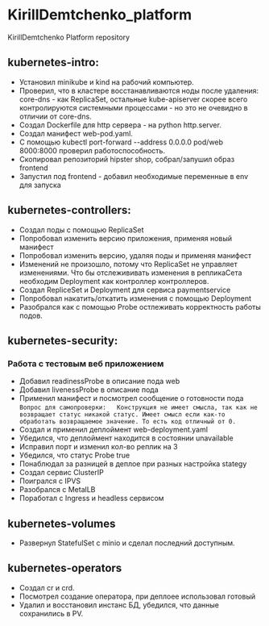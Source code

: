 # KirillDemtchenko_platform
KirillDemtchenko Platform repository

## kubernetes-intro:
* Установил minikube и kind на рабочий компьютер.
* Проверил, что в кластере восстанавливаются ноды после удаления: core-dns - как ReplicaSet, остальные kube-apiserver скорее всего контролируются системными процессами - но это не очевидно в отличии от core-dns.
* Создал Dockerfile для http сервера - на python http.server.
* Создал манифест web-pod.yaml.
* С помощью kubectl port-forward --address 0.0.0.0 pod/web 8000:8000 проверил работоспособность.
* Скопировал репозиторий hipster shop, собрал/запушил образ frontend
* Запустил под frontend - добавил необходимые переменные в env для запуска

## kubernetes-controllers:
* Создал поды с помощью ReplicaSet
* Попробовал изменить версию приложения, применяя новый манифест
* Попробовал изменить версию, удаляя поды и применяя манифест
* Изменений не произошло, потому что ReplicaSet не управляет изменениями. Что бы отслежививать изменения в репликаСета необходим Deployment как контроллер контроллеров.
* Создал RepliceSet и Deployment для сервиса paymentservice
* Попробовал накатить/откатить изменения с помощью Deployment
* Разобрался как с помощью Probe остлеживать корректность работы подов.

## kubernetes-security:
### Работа с тестовым веб приложением
* Добавил readinessProbe в описание пода web
* Добавил livenessProbe в описание пода
* Применил манифест и посмотрел сообщение о готовности пода
`Вопрос для самопроверки:  
Конструкция не имеет смысла, так как не возвращает статус никакой статус. Имеет смысл если как-то обработать возвращаемое значение. То есть код отличный от 0.`
* Создал и применил деплоймент web-deployment.yaml
* Убедился, что деплоймент находится в состоянии unavailable
* Исправил порт и изменил кол-во реплик на 3
* Убедился, что статус Probe true
* Понаблюдал за разницей в деплое при разных настройка stategy
* Создал сервис ClusterIP
* Поигрался с IPVS
* Разобрался с MetalLB
* Поработал с Ingress и headless сервисом

## kubernetes-volumes
* Развернул StatefulSet c minio и сделал последний доступным.

## kubernetes-operators
* Создал cr и crd. 
* Посмотрел создание оператора, при деплоее использовал готовый
* Удалил и восстановил инстанс БД, убедился, что данные сохранились в PV.
